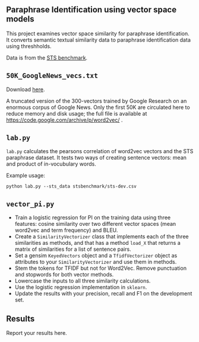 Paraphrase Identification using vector space models
---------------------------------------------------

This project examines vector space similarity for paraphrase identification.
It converts semantic textual similarity data to paraphrase identification data using threshholds.

Data is from the [STS benchmark](http://ixa2.si.ehu.es/stswiki/index.php/STSbenchmark).




## `50K_GoogleNews_vecs.txt`

Download [here](https://drive.google.com/file/d/1VKz_8FFTQebHIL-Ok_Qo63rwhR6dbu4G/view?usp=sharing).

A truncated version of the 300-vectors trained by Google Research on an enormous corpus of Google News.
Only the first 50K are circulated here to reduce memory and disk usage; 
the full file is available at <https://code.google.com/archive/p/word2vec/> .

## `lab.py`

`lab.py` calculates the pearsons correlation of word2vec vectors and the STS paraphrase dataset.
It tests two ways of creating sentence vectors: mean and product of in-vocubulary words.

Example usage:

`python lab.py --sts_data stsbenchmark/sts-dev.csv`


## `vector_pi.py`

* Train a logistic regression for PI on the training data using three features: cosine similarity over
 two different vector spaces (mean word2vec and term frequency) and BLEU. 
* Create a `SimilarityVectorizer` class that implements each of the three similarities as methods, 
and that has a method `load_X` that returns a matrix of similarities for a list of sentence pairs.
* Set a gensim `KeyedVectors` object and a `TfidfVectorizer` object as attributes to your `SimilarityVectorizer`
and use them in methods.
* Stem the tokens for TFIDF but not for Word2Vec. Remove punctuation and stopwords for both vector methods.
* Lowercase the inputs to all three similarity calculations.
* Use the logistic regression implementation in `sklearn`.
* Update the results with your precision, recall and F1 on the development set.

## Results

Report your results here.
